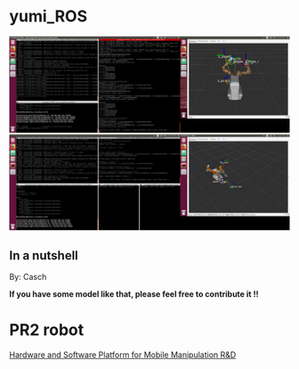 # yumi_ROS

![top_page](/inf/1.png)
![top_page](/inf/2.png)

## In a nutshell 


By: Casch


**If you have some model like that, please feel free to contribute it !!**
# PR2 robot
[Hardware and Software Platform for Mobile Manipulation R&D](http://www.willowgarage.com/pages/pr2/overview)

